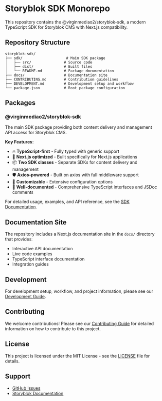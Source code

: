# Storyblok SDK Monorepo

This repository contains the @virginmediao2/storyblok-sdk, a modern TypeScript SDK for Storyblok CMS with Next.js compatibility.

## Repository Structure

```
storyblok-sdk/
├── sdk/                    # Main SDK package
│   ├── src/               # Source code
│   ├── dist/              # Built files
│   └── README.md          # Package documentation
├── docs/                  # Documentation site
├── CONTRIBUTING.md        # Contribution guidelines
├── DEVELOPMENT.md         # Development setup and workflow
└── package.json           # Root package configuration
```

## Packages

### @virginmediao2/storyblok-sdk

The main SDK package providing both content delivery and management API access for Storyblok CMS.

**Key Features:**

- 🔥 **TypeScript-first** - Fully typed with generic support
- 🚀 **Next.js optimized** - Built specifically for Next.js applications
- 📦 **Two SDK classes** - Separate SDKs for content delivery and management
- 🛡️ **Axios-powered** - Built on axios with full middleware support
- 🔧 **Customizable** - Extensive configuration options
- 📖 **Well-documented** - Comprehensive TypeScript interfaces and JSDoc comments

For detailed usage, examples, and API reference, see the [SDK Documentation](sdk/README.md).

## Documentation Site

The repository includes a Next.js documentation site in the `docs/` directory that provides:

- Interactive API documentation
- Live code examples
- TypeScript interface documentation
- Integration guides

## Development

For development setup, workflow, and project information, please see our [Development Guide](DEVELOPMENT.md).

## Contributing

We welcome contributions! Please see our [Contributing Guide](CONTRIBUTING.md) for detailed information on how to contribute to this project.

## License

This project is licensed under the MIT License - see the [LICENSE](LICENSE.md) file for details.

## Support

- [GitHub Issues](https://github.com/virginmediao2/storyblok-sdk/issues)
- [Storyblok Documentation](https://www.storyblok.com/docs)
